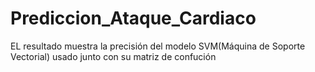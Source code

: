 # Prediccion_Ataque_Cardiaco
EL resultado muestra la precisión del modelo SVM(Máquina de Soporte Vectorial) usado junto con su matriz de confución
